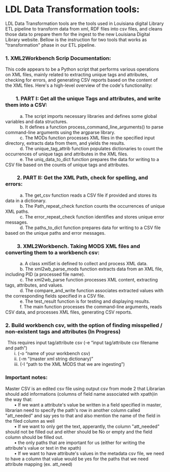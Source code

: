 # LDL Data Transformation tools:
LDL Data Transformation tools are the tools used in Louisiana digital Library ETL pipeline to transform data from xml, RDF files into csv files, and cleans those data to prepare them for the ingest to the new Louisiana Digital Library website. Bellow is the instruction for two tools that works as "transformation" phase in our ETL pipeline.

### 1. XML2Workbench Scrip Documentation:
This code appears to be a Python script that performs various operations on XML files, mainly related to extracting unique tags and attributes, checking for errors, and generating CSV reports based on the content of the XML files. Here's a high-level overview of the code's functionality: </br>
### &emsp;&emsp;1.	PART I: Get all the unique Tags and attributes, and write them into a CSV:
&emsp;&emsp;&emsp; a.	The script imports necessary libraries and defines some global variables and data structures. </br>
&emsp;&emsp;&emsp; b.	It defines a function process_command_line_arguments() to parse command-line arguments using the argparse library.</br>
&emsp;&emsp;&emsp; c.	The MODs function processes XML files in the specified input directory, extracts data from them, and yields the results.</br>
&emsp;&emsp;&emsp; d.	The unique_tag_attrib function populates dictionaries to count the occurrences of unique tags and attributes in the XML files.</br>
&emsp;&emsp;&emsp; e.	The uniq_data_to_dict function prepares the data for writing to a CSV file based on the counts of unique tags and attributes.</br>

### &emsp;&emsp; 2. PART II: Get the XML Path, check for spelling, and errors:
&emsp;&emsp;&emsp; a.	The get_csv function reads a CSV file if provided and stores its data in a dictionary.</br>
&emsp;&emsp;&emsp; b.	The Path_repeat_check function counts the occurrences of unique XML paths.</br>
&emsp;&emsp;&emsp; c.	The error_repeat_check function identifies and stores unique error messages.</br>
&emsp;&emsp;&emsp; d.	The paths_to_dict function prepares data for writing to a CSV file based on the unique paths and error messages.</br>

### &emsp;&emsp; 3. XML2Workbench. Taking MODS XML files and converting them to a workbench csv:
&emsp;&emsp;&emsp; a.	A class xmlSet is defined to collect and process XML data.</br>
&emsp;&emsp;&emsp; b.	The xml2wb_parse_mods function extracts data from an XML file, including PID (a processed file name).</br>
&emsp;&emsp;&emsp; c.	The xml2wb_parse function processes XML content, extracting tags, attributes, and values.</br>
&emsp;&emsp;&emsp; d.	The compare_and_write function associates extracted values with the corresponding fields specified in a CSV file.</br>
&emsp;&emsp;&emsp; e.	The test_result function is for testing and displaying results.</br>
&emsp;&emsp;&emsp; f.	The main function processes the command-line arguments, reads CSV data, and processes XML files, generating CSV reports.</br>

### 2. Build workbench csv, with the option of finding misspelled / non-existent tags and attributes (In Progress)
&ensp;This requires input tag/attribute csv (-e “input tag/attribute csv filename and path”)</br>
&emsp;&emsp;i. (-o “name of your workbench csv) </br>
&emsp;&emsp;ii. (-m “(master xml string dictionary)” </br>
&emsp;&emsp;iii. (-I “path to the XML MODS that we are ingesting”)</br>

### Important notes:
Master CSV is an edited csv file using output csv from mode 2 that Librarian should add informations (columns of field name associated with xpath)in the way that:</br>
&emsp;&emsp;•	If we want a attribute's value be written in a field specified in master, librarian need to specify the path's row in another column called "att_needed" and say yes to that and also mention the name of the field in the filed column as well</br>
&emsp;&emsp;•	If we want to only get the text, apperantly, the column "att_needed" should not be filled out and either should be No or empty and the field column should be filled out.</br>
&emsp;&emsp;•	the only paths that are important for us (either for writing the attribute's value or text in the xpath)</br>
&emsp;&emsp;•	If we want to have attribute's values in the metadata csv file, we need to have a column that value would be yes for the paths that we need attribute mapping (ex. att_need)</br>



